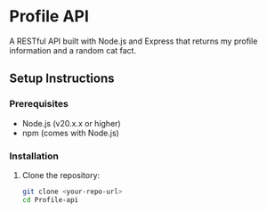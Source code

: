 # Profile API

A RESTful API built with Node.js and Express that returns my profile information and a random cat fact.

## Setup Instructions

### Prerequisites
- Node.js (v20.x.x or higher)
- npm (comes with Node.js)

### Installation
1. Clone the repository:
   ```bash
   git clone <your-repo-url>
   cd Profile-api